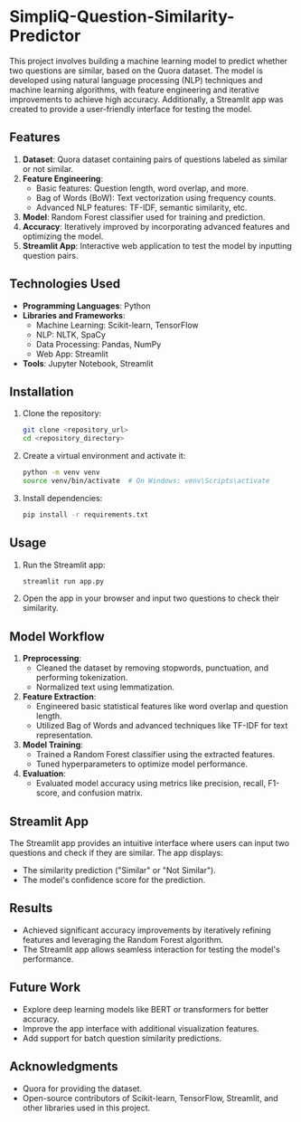 # SimpliQ-Question-Similarity-Predictor

This project involves building a machine learning model to predict whether two questions are similar, based on the Quora dataset. The model is developed using natural language processing (NLP) techniques and machine learning algorithms, with feature engineering and iterative improvements to achieve high accuracy. Additionally, a Streamlit app was created to provide a user-friendly interface for testing the model.

## Features

1. **Dataset**: Quora dataset containing pairs of questions labeled as similar or not similar.
2. **Feature Engineering**:
   - Basic features: Question length, word overlap, and more.
   - Bag of Words (BoW): Text vectorization using frequency counts.
   - Advanced NLP features: TF-IDF, semantic similarity, etc.
3. **Model**: Random Forest classifier used for training and prediction.
4. **Accuracy**: Iteratively improved by incorporating advanced features and optimizing the model.
5. **Streamlit App**: Interactive web application to test the model by inputting question pairs.

## Technologies Used

- **Programming Languages**: Python
- **Libraries and Frameworks**:
  - Machine Learning: Scikit-learn, TensorFlow
  - NLP: NLTK, SpaCy
  - Data Processing: Pandas, NumPy
  - Web App: Streamlit
- **Tools**: Jupyter Notebook, Streamlit

## Installation

1. Clone the repository:
   ```bash
   git clone <repository_url>
   cd <repository_directory>
   ```
2. Create a virtual environment and activate it:
   ```bash
   python -m venv venv
   source venv/bin/activate  # On Windows: venv\Scripts\activate
   ```
3. Install dependencies:
   ```bash
   pip install -r requirements.txt
   ```

## Usage

1. Run the Streamlit app:
   ```bash
   streamlit run app.py
   ```
2. Open the app in your browser and input two questions to check their similarity.

## Model Workflow

1. **Preprocessing**:
   - Cleaned the dataset by removing stopwords, punctuation, and performing tokenization.
   - Normalized text using lemmatization.
2. **Feature Extraction**:
   - Engineered basic statistical features like word overlap and question length.
   - Utilized Bag of Words and advanced techniques like TF-IDF for text representation.
3. **Model Training**:
   - Trained a Random Forest classifier using the extracted features.
   - Tuned hyperparameters to optimize model performance.
4. **Evaluation**:
   - Evaluated model accuracy using metrics like precision, recall, F1-score, and confusion matrix.

## Streamlit App

The Streamlit app provides an intuitive interface where users can input two questions and check if they are similar. The app displays:
- The similarity prediction ("Similar" or "Not Similar").
- The model's confidence score for the prediction.

## Results

- Achieved significant accuracy improvements by iteratively refining features and leveraging the Random Forest algorithm.
- The Streamlit app allows seamless interaction for testing the model's performance.

## Future Work

- Explore deep learning models like BERT or transformers for better accuracy.
- Improve the app interface with additional visualization features.
- Add support for batch question similarity predictions.


## Acknowledgments

- Quora for providing the dataset.
- Open-source contributors of Scikit-learn, TensorFlow, Streamlit, and other libraries used in this project.

